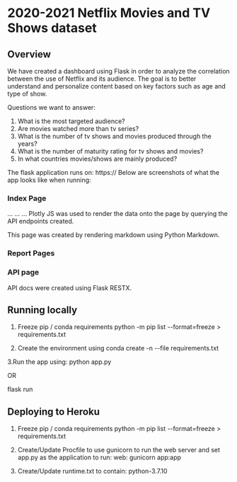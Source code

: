 # 2020-2021 Netflix Movies and TV Shows dataset
## Overview

We have created a dashboard using Flask in order to analyze the correlation between the use of Netflix and its audience. The goal is to better understand and personalize content based on key factors such as age and type of show. 

Questions we want to answer:
1.	What is the most targeted audience?
2.	Are movies watched more than tv series?
3.	What is the number of tv shows and movies produced through the years?
4.	What is the number of maturity rating for tv shows and movies?
5.	In what countries movies/shows are mainly produced?

The flask application runs on: https://
Below are screenshots of what the app looks like when running:

### Index Page
...
...
...
Plotly JS was used to render the data onto the page by querying the API endpoints created.


This page was created by rendering markdown using Python Markdown.

### Report Pages

### API page
API docs were created using Flask RESTX.

## Running locally

1. Freeze pip / conda requirements
python -m pip list --format=freeze > requirements.txt

2. Create the environment using
conda create -n <env> --file requirements.txt

3.Run the app using:
python app.py

OR

flask run
  
  
  
  
## Deploying to Heroku
1. Freeze pip / conda requirements
  python -m pip list --format=freeze > requirements.txt
  
2. Create/Update Procfile to use gunicorn to run the web server and set app.py as the application to run:
  web: gunicorn app:app
  
3. Create/Update runtime.txt to contain:
  python-3.7.10
